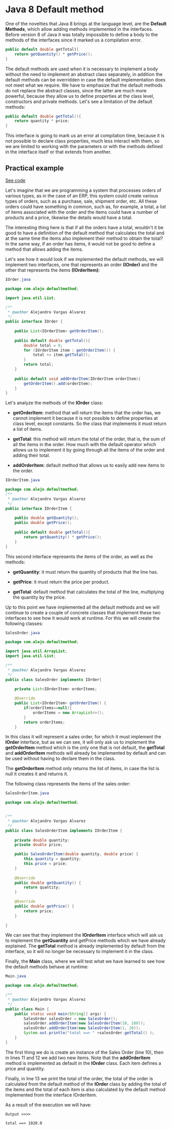 # Java 8 Default method

One of the novelties that Java 8 brings at the language level, are the **Default Methods**, which allow adding methods implemented in the interfaces. Before version 8 of Java it was totally impossible to define a body to the methods of the interfaces since it marked us a compilation error.

```java
public default double getTotal){
    return getQuantity() * getPrice();
}
```

The default methods are used when it is necessary to implement a body without the need to implement an abstract class separately, in addition the default methods can be overridden in case the default implementation does not meet what we require. We have to emphasize that the default methods do not replace the abstract classes, since the latter are much more powerful, because they allow us to define properties at the class level, constructors and private methods. Let's see a limitation of the default methods:

```java
public default double getTotal(){
    return quantity * price;
}
```

This interface is going to mark us an error at compilation time, because it is not possible to declare class properties, much less interact with them, so we are limited to working with the parameters or with the methods defined in the interface itself or that extends from another.

## Practical example

[See code](PENDING)

Let's imagine that we are programming a system that processes orders of various types, as in the case of an ERP, this system could create various types of orders, such as a purchase, sale, shipment order, etc. All these orders could have something in common, such as, for example, a total, a list of items associated with the order and the items could have a number of products and a price, likewise the details would have a total.

The interesting thing here is that if all the orders have a total, wouldn't it be good to have a definition of the default method that calculates the total and at the same time the items also implement their method to obtain the total? In the same way, if an order has items, it would not be good to define a method that allows adding the items.

Let's see how it would look if we implemented the default methods, we will implement two interfaces, one that represents an order **(IOrder)** and the other that represents the items **(IOrderItem)**:

```java
IOrder.java

package com.alejo.defaultmethod;

import java.util.List;

/**
 * @author Alejandro Vargas Alvarez
 */
public interface IOrder {
    
    public List<IOrderItem> getOrderItem();
    
    public default double getTotal(){
        double total = 0;
        for (IOrderItem item : getOrderItem()) {
            total += item.getTotal();
        }
        return total;
    }
    
    public default void addOrderItem(IOrderItem orderItem){
        getOrderItem().add(orderItem);
    }
}
```

Let's analyze the methods of the **IOrder** class:

* **getOrderItem**: method that will return the items that the order has, we cannot implement it because it is not possible to define properties at class level, except constants. So the class that implements it must return a list of items.

* **getTotal**: this method will return the total of the order, that is, the sum of all the items in the order. How much with the default operator which allows us to implement it by going through all the items of the order and adding their total.

* **addOrderItem**: default method that allows us to easily add new items to the order.

```java
IOrderItem.java

package com.alejo.defaultmethod;
/**
 * @author Alejandro Vargas Alvarez
 */
public interface IOrderItem {
    
    public double getQuantity();
    public double getPrice();
    
    public default double getTotal(){
        return getQuantity() * getPrice();
    }
}
```

This second interface represents the items of the order, as well as the methods:

* **getQuantity**: it must return the quantity of products that the line has.

* **getPrice**: it must return the price per product.

* **getTotal**: default method that calculates the total of the line, multiplying the quantity by the price.

Up to this point we have implemented all the default methods and we will continue to create a couple of concrete classes that implement these two interfaces to see how it would work at runtime. For this we will create the following classes:

```java
SalesOrder.java

package com.alejo.defaultmethod;

import java.util.ArrayList;
import java.util.List;

/**
 * @author Alejandro Vargas Alvarez
 */
public class SalesOrder implements IOrder{
    
    private List<IOrderItem> orderItems;

    @Override
    public List<IOrderItem> getOrderItem() {
        if(orderItems==null){
            orderItems = new ArrayList<>();
        }
        return orderItems;
    }
```


In this class it will represent a sales order, for which it must implement the **IOrder** interface, but as we can see, it will only ask us to implement the **getOrderItem** method which is the only one that is not default, the **getTotal** and **addOrderItem** methods will already be implemented by default and can be used without having to declare them in the class.

The **getOrderItem** method only returns the list of items, in case the list is null it creates it and returns it.

The following class represents the items of the sales order:

```java
SalesOrderItem.java

package com.alejo.defaultmethod;


/**
 * @author Alejandro Vargas Alvarez
 */
public class SalesOrderItem implements IOrderItem {
    
    private double quantity;
    private double price;

    public SalesOrderItem(double quantity, double price) {
        this.quantity = quantity;
        this.price = price;
    }
    
    @Override
    public double getQuantity() {
        return quantity;
    }

    @Override
    public double getPrice() {
        return price;
    }
    
}
```

We can see that they implement the **IOrderItem** interface which will ask us to implement the **getQuantity** and getPrice methods which we have already explained. The **getTotal** method is already implemented by default from the interface, so it will no longer be necessary to implement it in the class.

Finally, the **Main** class, where we will test what we have learned to see how the default methods behave at runtime:

```java
Main.java

package com.alejo.defaultmethod;

/**
 * @author Alejandro Vargas Alvarez
 */
public class Main {
    public static void main(String[] args) {
        SalesOrder salesOrder = new SalesOrder();
        salesOrder.addOrderItem(new SalesOrderItem(10, 100));
        salesOrder.addOrderItem(new SalesOrderItem(1, 20));
        System.out.println("total ==> " +salesOrder.getTotal() );
    }
}

```
The first thing we do is create an instance of the Sales Order (line 10), then in lines 11 and 12 we add two new items. Note that the **addOrderItem** method is implemented as default in the **IOrder** class. Each item defines a price and quantity.


Finally, in line 13 we print the total of the order, the total of the order is calculated from the default method of the **IOrder** class by adding the total of the items and the total of each item is also calculated by the default method implemented from the interface IOrderItem.

As a result of the execution we will have:

```
Output >>>>

total ==> 1020.0
```

